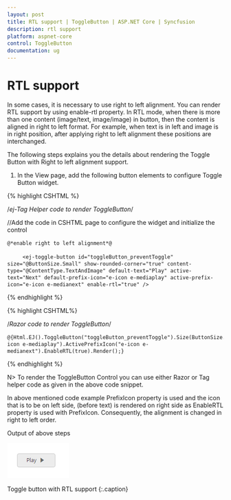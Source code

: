 ```yaml
---
layout: post
title: RTL support | ToggleButton | ASP.NET Core | Syncfusion
description: rtl support
platform: aspnet-core
control: ToggleButton
documentation: ug
---
```


# RTL support

In some cases, it is necessary to use right to left alignment. You can render RTL support by using enable-rtl property. In RTL mode, when there is more than one content (image/text, image/image) in button, then the content is aligned in right to left format. For example, when text is in left and image is in right position, after applying right to left alignment these positions are interchanged.

The following steps explains you the details about rendering the Toggle Button with Right to left alignment support.

1. In the View page, add the following button elements to configure Toggle Button widget.


{% highlight CSHTML %}

/*ej-Tag Helper code to render ToggleButton*/

//Add the code in CSHTML page to configure the widget and initialize the control

<div class="one">

	@*enable right to left alignment*@

	     <ej-toggle-button id="toggleButton_preventToggle" size="@ButtonSize.Small" show-rounded-corner="true" content-type="@ContentType.TextAndImage" default-text="Play" active-text="Next" default-prefix-icon="e-icon e-mediaplay" active-prefix-icon="e-icon e-medianext" enable-rtl="true" />

</div>

{% endhighlight %}

{% highlight CSHTML%}

/*Razor code to render ToggleButton*/

	@{Html.EJ().ToggleButton("toggleButton_preventToggle").Size(ButtonSize.Small).ShowRoundedCorner(true).ContentType(ContentType.TextAndImage).DefaultText("Play").ActiveText("Next").DefaultPrefixIcon("e-icon e-mediaplay").ActivePrefixIcon("e-icon e-medianext").EnableRTL(true).Render();}


{% endhighlight %}

N> To render the ToggleButton Control you can use either Razor or Tag helper code as given in the above code snippet.


In above mentioned code example PrefixIcon property is used and the icon that is to be on left side, (before text) is rendered on right side as EnableRTL property is used with PrefixIcon. Consequently, the alignment is changed in right to left order.

Output of above steps



![](RTL-support_images/RTL-support_img1.png)

Toggle button with RTL support
{:.caption}
